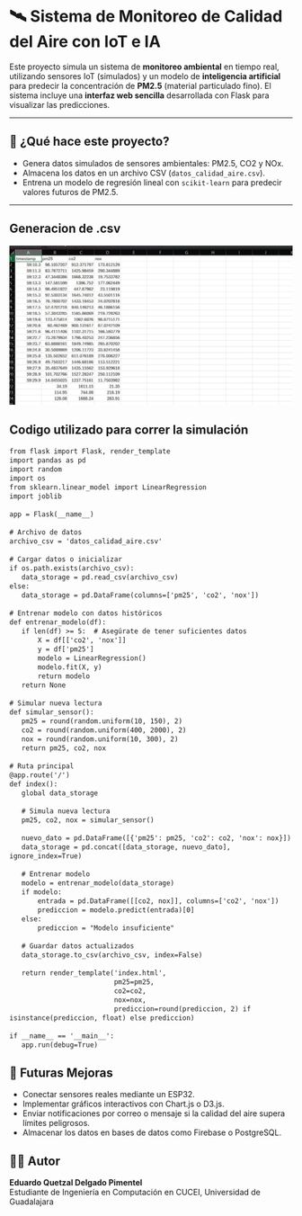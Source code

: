# 🛰️ Sistema de Monitoreo de Calidad del Aire con IoT e IA

Este proyecto simula un sistema de **monitoreo ambiental** en tiempo real, utilizando sensores IoT (simulados) y un modelo de **inteligencia artificial** para predecir la concentración de **PM2.5** (material particulado fino). El sistema incluye una **interfaz web sencilla** desarrollada con Flask para visualizar las predicciones.

---

## 🧠 ¿Qué hace este proyecto?

- Genera datos simulados de sensores ambientales: PM2.5, CO2 y NOx.
- Almacena los datos en un archivo CSV (`datos_calidad_aire.csv`).
- Entrena un modelo de regresión lineal con `scikit-learn` para predecir valores futuros de PM2.5.


---

## Generacion de .csv

![](https://github.com/Quetzal345/Prediccion-del-aire-/blob/0dde80bb4d6fc0b4f1c19953d30383d07fb06b37/csv.jpg)


## Codigo utilizado para correr la simulación
 ``` 
from flask import Flask, render_template
import pandas as pd
import random
import os
from sklearn.linear_model import LinearRegression
import joblib

app = Flask(__name__)

# Archivo de datos
archivo_csv = 'datos_calidad_aire.csv'

# Cargar datos o inicializar
if os.path.exists(archivo_csv):
    data_storage = pd.read_csv(archivo_csv)
else:
    data_storage = pd.DataFrame(columns=['pm25', 'co2', 'nox'])

# Entrenar modelo con datos históricos
def entrenar_modelo(df):
    if len(df) >= 5:  # Asegúrate de tener suficientes datos
        X = df[['co2', 'nox']]
        y = df['pm25']
        modelo = LinearRegression()
        modelo.fit(X, y)
        return modelo
    return None

# Simular nueva lectura
def simular_sensor():
    pm25 = round(random.uniform(10, 150), 2)
    co2 = round(random.uniform(400, 2000), 2)
    nox = round(random.uniform(10, 300), 2)
    return pm25, co2, nox

# Ruta principal
@app.route('/')
def index():
    global data_storage

    # Simula nueva lectura
    pm25, co2, nox = simular_sensor()

    nuevo_dato = pd.DataFrame([{'pm25': pm25, 'co2': co2, 'nox': nox}])
    data_storage = pd.concat([data_storage, nuevo_dato], ignore_index=True)

    # Entrenar modelo
    modelo = entrenar_modelo(data_storage)
    if modelo:
        entrada = pd.DataFrame([[co2, nox]], columns=['co2', 'nox'])
        prediccion = modelo.predict(entrada)[0]
    else:
        prediccion = "Modelo insuficiente"

    # Guardar datos actualizados
    data_storage.to_csv(archivo_csv, index=False)

    return render_template('index.html',
                           pm25=pm25,
                           co2=co2,
                           nox=nox,
                           prediccion=round(prediccion, 2) if isinstance(prediccion, float) else prediccion)

if __name__ == '__main__':
    app.run(debug=True)

 ```


## 📌 Futuras Mejoras

- Conectar sensores reales mediante un ESP32.
- Implementar gráficos interactivos con Chart.js o D3.js.
- Enviar notificaciones por correo o mensaje si la calidad del aire supera límites peligrosos.
- Almacenar los datos en bases de datos como Firebase o PostgreSQL.

## 👨‍💻 Autor

**Eduardo Quetzal Delgado Pimentel**  
Estudiante de Ingeniería en Computación en CUCEI, Universidad de Guadalajara


